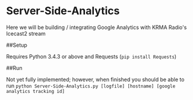 # Server-Side-Analytics
Here we will be building / integrating Google Analytics with KRMA Radio's Icecast2 stream

##Setup

Requires Python 3.4.3 or above and Requests (`pip install Requests`)

##Run

Not yet fully implemented; however, when finished you should be able to run `python Server-Side-Analytics.py [logfile] [hostname] [google analytics tracking id]`